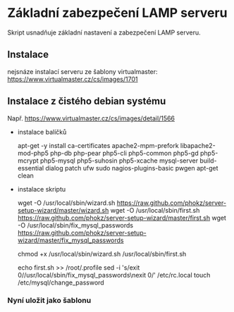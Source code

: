 Základní zabezpečení LAMP serveru
=================================


Skript usnadňuje základní nastavení a zabezpečení LAMP serveru.


## Instalace

nejsnáze instalací serveru ze šablony virtualmaster: https://www.virtualmaster.cz/cs/images/1701

## Instalace z čistého debian systému

Např. https://www.virtualmaster.cz/cs/images/detail/1566

- instalace balíčků

    apt-get -y install ca-certificates apache2-mpm-prefork libapache2-mod-php5 php-db php-pear php5-cli php5-common php5-gd php5-mcrypt php5-mysql php5-suhosin php5-xcache mysql-server build-essential dialog patch ufw sudo nagios-plugins-basic pwgen
    apt-get clean

- instalace skriptu

    wget -O /usr/local/sbin/wizard.sh https://raw.github.com/phokz/server-setup-wizard/master/wizard.sh
    wget -O /usr/local/sbin/first.sh https://raw.github.com/phokz/server-setup-wizard/master/first.sh
    wget -O /usr/local/sbin/fix_mysql_passwords https://raw.github.com/phokz/server-setup-wizard/master/fix_mysql_passwords

    chmod +x /usr/local/sbin/wizard.sh /usr/local/sbin/first.sh

    echo first.sh >> /root/.profile
    sed -i 's/exit 0/\/usr\/local\/sbin\/fix_mysql_passwords\nexit 0/' /etc/rc.local
    touch /etc/mysql/change_password

### Nyní uložit jako šablonu


